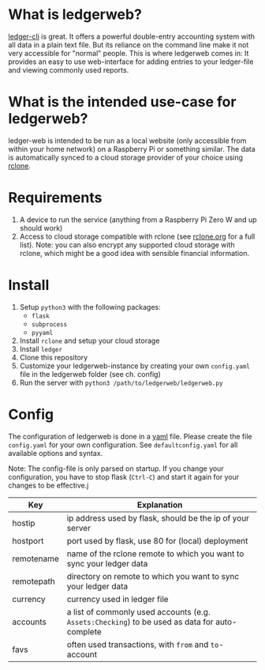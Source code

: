 # What is ledgerweb?

[ledger-cli](https://ledger-cli.org) is great. It offers a powerful double-entry accounting system with all data in a plain text file.
But its reliance on the command line make it not very accessible for "normal" people. This is where ledgerweb comes in: It provides an easy to use web-interface for adding entries to your ledger-file and viewing commonly used reports.

# What is the intended use-case for ledgerweb?

ledger-web is intended to be run as a local website (only accessible from within your home network) on a Raspberry Pi or something similar.
The data is automatically synced to a cloud storage provider of your choice using [rclone](https://rclone.org). 

# Requirements

1. A device to run the service (anything from a Raspberry Pi Zero W and up should work)
2. Access to cloud storage compatible with rclone (see [rclone.org](https://rclone.org) for a full list). Note: you can also encrypt any supported cloud storage with rclone, which might be a good idea with sensible financial information.

# Install

1. Setup `python3` with the following packages:
    - `flask`
    - `subprocess`
    - `pyyaml`
2. Install `rclone` and setup your cloud storage
3. Install `ledger`
4. Clone this repository
5. Customize your ledgerweb-instance by creating your own `config.yaml` file in the ledgerweb folder (see ch. config)
6. Run the server with `python3 /path/to/ledgerweb/ledgerweb.py`

# Config

The configuration of ledgerweb is done in a [yaml](https://yaml.org) file. 
Please create the file `config.yaml` for your own configuration. See `defaultconfig.yaml` for all available options and syntax.

Note: The config-file is only parsed on startup. If you change your configuration, you have to stop flask (`Ctrl-C`) and start it again for your changes to be effective.j


| Key        | Explanation                                                                                    |
|------------|------------------------------------------------------------------------------------------------|
| hostip     | ip address used by flask, should be the ip of your server                                      |
| hostport   | port used by flask, use 80 for (local) deployment                                              |
| remotename | name of the rclone remote to which you want to sync your ledger data                           |
| remotepath | directory on remote to which you want to sync your ledger data                                 |
| currency   | currency used in ledger file                                                                   |
| accounts   | a list of commonly used accounts (e.g. `Assets:Checking`) to be used as data for auto-complete |
| favs       | often used transactions, with `from` and `to`-account
